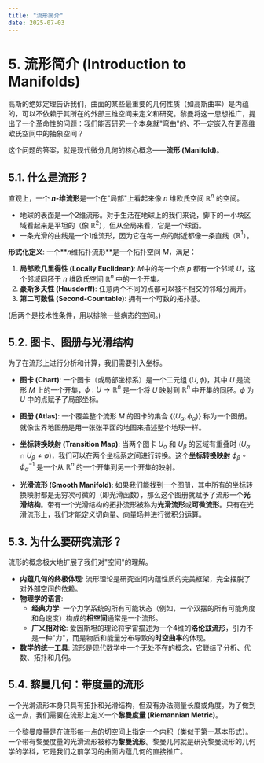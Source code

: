 ```yaml
---
title: "流形简介"
date: 2025-07-03
---
```


# 5. 流形简介 (Introduction to Manifolds)

高斯的绝妙定理告诉我们，曲面的某些最重要的几何性质（如高斯曲率）是内蕴的，可以不依赖于其所在的外部三维空间来定义和研究。黎曼将这一思想推广，提出了一个革命性的问题：我们能否研究一个本身就"弯曲"的、不一定嵌入在更高维欧氏空间中的抽象空间？

这个问题的答案，就是现代微分几何的核心概念——**流形 (Manifold)**。

## 5.1. 什么是流形？

直观上，一个 **$n$-维流形**是一个在"局部"上看起来像 $n$ 维欧氏空间 $\mathbb{R}^n$ 的空间。

-   地球的表面是一个2维流形。对于生活在地球上的我们来说，脚下的一小块区域看起来是平坦的（像 $\mathbb{R}^2$），但从全局来看，它是一个球面。
-   一条光滑的曲线是一个1维流形，因为它在每一点的附近都像一条直线（$\mathbb{R}^1$）。

**形式化定义**:
一个**$n$维拓扑流形**是一个拓扑空间 $M$，满足：
1.  **局部欧几里得性 (Locally Euclidean)**: $M$中的每一个点 $p$ 都有一个邻域 $U$，这个邻域同胚于 $n$ 维欧氏空间 $\mathbb{R}^n$ 中的一个开集。
2.  **豪斯多夫性 (Hausdorff)**: 任意两个不同的点都可以被不相交的邻域分离开。
3.  **第二可数性 (Second-Countable)**: 拥有一个可数的拓扑基。

(后两个是技术性条件，用以排除一些病态的空间。)

## 5.2. 图卡、图册与光滑结构

为了在流形上进行分析和计算，我们需要引入坐标。

-   **图卡 (Chart)**: 一个图卡（或局部坐标系）是一个二元组 $(U, \phi)$，其中 $U$ 是流形 $M$ 上的一个开集，$\phi: U \to \mathbb{R}^n$ 是一个将 $U$ 映射到 $\mathbb{R}^n$ 中开集的同胚。$\phi$ 为 $U$ 中的点赋予了局部坐标。

-   **图册 (Atlas)**: 一个覆盖整个流形 $M$ 的图卡的集合 $\{(U_\alpha, \phi_\alpha)\}$ 称为一个图册。就像世界地图册是用一张张平面的地图来描述整个地球一样。

-   **坐标转换映射 (Transition Map)**:
    当两个图卡 $U_\alpha$ 和 $U_\beta$ 的区域有重叠时 ($U_\alpha \cap U_\beta \neq \emptyset$)，我们可以在两个坐标系之间进行转换。这个**坐标转换映射** $\phi_\beta \circ \phi_\alpha^{-1}$ 是一个从 $\mathbb{R}^n$ 的一个开集到另一个开集的映射。

-   **光滑流形 (Smooth Manifold)**:
    如果我们能找到一个图册，其中所有的坐标转换映射都是无穷次可微的（即光滑函数），那么这个图册就赋予了流形一个**光滑结构**。带有一个光滑结构的拓扑流形被称为**光滑流形**或**可微流形**。只有在光滑流形上，我们才能定义切向量、向量场并进行微积分运算。

## 5.3. 为什么要研究流形？

流形的概念极大地扩展了我们对"空间"的理解。

-   **内蕴几何的终极体现**: 流形理论是研究空间内蕴性质的完美框架，完全摆脱了对外部空间的依赖。
-   **物理学的语言**:
    -   **经典力学**: 一个力学系统的所有可能状态（例如，一个双摆的所有可能角度和角速度）构成的**相空间**通常是一个流形。
    -   **广义相对论**: 爱因斯坦的理论将宇宙描述为一个4维的**洛伦兹流形**，引力不是一种"力"，而是物质和能量分布导致的**时空曲率**的体现。
-   **数学的统一工具**: 流形是现代数学中一个无处不在的概念，它联结了分析、代数、拓扑和几何。

## 5.4. 黎曼几何：带度量的流形

一个光滑流形本身只具有拓扑和光滑结构，但没有办法测量长度或角度。为了做到这一点，我们需要在流形上定义一个**黎曼度量 (Riemannian Metric)**。

一个黎曼度量是在流形每一点的切空间上指定一个内积（类似于第一基本形式）。一个带有黎曼度量的光滑流形被称为**黎曼流形**。黎曼几何就是研究黎曼流形的几何学的学科，它是我们之前学习的曲面内蕴几何的直接推广。 
